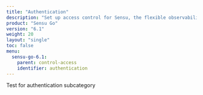 ```yaml
---
title: "Authentication"
description: "Set up access control for Sensu, the flexible observability pipeline. Read these documents to authenticate to Sensu and authorize access for Sensu users."
product: "Sensu Go"
version: "6.1"
weight: 20
layout: "single"
toc: false
menu:
  sensu-go-6.1:
    parent: control-access
    identifier: authentication
---
```


Test for authentication subcategory

